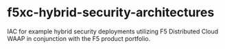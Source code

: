 # f5xc-hybrid-security-architectures
IAC for example hybrid security deployments utilizing F5 Distributed Cloud WAAP in conjunction with the F5 product portfolio.
